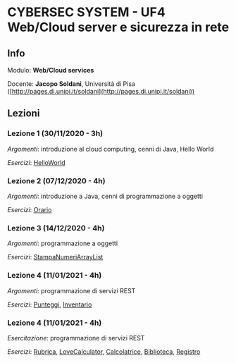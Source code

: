 # CYBERSEC SYSTEM - UF4 Web/Cloud server e sicurezza in rete 

## Info

Modulo: **Web/Cloud services**

Docente: **Jacopo Soldani**, Università di Pisa ([http://pages.di.unipi.it/soldani](http://pages.di.unipi.it/soldani))

## Lezioni

### Lezione 1 (30/11/2020 - 3h)
*Argomenti*: introduzione al cloud computing, cenni di Java, Hello World

*Esercizi*: [HelloWorld](https://github.com/cybersec-system-cloud/hello-world)

### Lezione 2 (07/12/2020 - 4h)
*Argomenti*: introduzione a Java, cenni di programmazione a oggetti

*Esercizi*: [Orario](https://github.com/cybersec-system-cloud/orario-americano)

### Lezione 3 (14/12/2020 - 4h)
*Argomenti*: programmazione a oggetti  

*Esercizi*: [StampaNumeriArrayList](https://github.com/cybersec-system-cloud/StampaNumeriArrayList)

### Lezione 4 (11/01/2021 - 4h)
*Argomenti*: programmazione di servizi REST

*Esercizi*: [Punteggi](https://github.com/cybersec-system-cloud/Punteggi), [Inventario](https://github.com/cybersec-system-cloud/Inventario)

### Lezione 4 (11/01/2021 - 4h)
*Esercitazione*: programmazione di servizi REST

*Esercizi*: [Rubrica](https://github.com/cybersec-system-cloud/rubrica), [LoveCalculator](https://github.com/cybersec-system-cloud/lovecalculator), [Calcolatrice](https://github.com/cybersec-system-cloud/calcolatrice), [Biblioteca](https://github.com/cybersec-system-cloud/biblioteca), [Registro](https://github.com/cybersec-system-cloud/registro)
